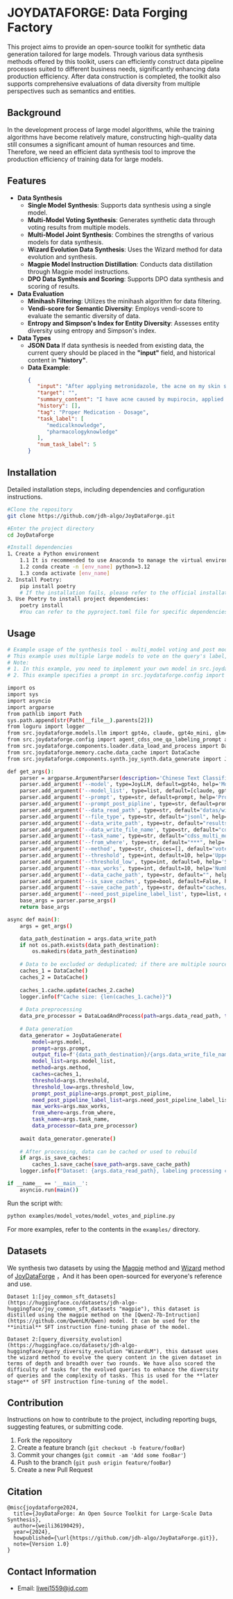 # JOYDATAFORGE: Data Forging Factory

This project aims to provide an open-source toolkit for synthetic data generation tailored for large models. Through various data synthesis methods offered by this toolkit, users can efficiently construct data pipeline processes suited to different business needs, significantly enhancing data production efficiency. After data construction is completed, the toolkit also supports comprehensive evaluations of data diversity from multiple perspectives such as semantics and entities.

## Background

In the development process of large model algorithms, while the training algorithms have become relatively mature, constructing high-quality data still consumes a significant amount of human resources and time. Therefore, we need an efficient data synthesis tool to improve the production efficiency of training data for large models.

## Features

- **Data Synthesis**
  * **Single Model Synthesis**: Supports data synthesis using a single model.
  * **Multi-Model Voting Synthesis**: Generates synthetic data through voting results from multiple models.
  * **Multi-Model Joint Synthesis**: Combines the strengths of various models for data synthesis.
  * **Wizard Evolution Data Synthesis**: Uses the Wizard method for data evolution and synthesis.
  * **Magpie Model Instruction Distillation**: Conducts data distillation through Magpie model instructions.
  * **DPO Data Synthesis and Scoring**: Supports DPO data synthesis and scoring of results.
- **Data Evaluation**
  * **Minihash Filtering**: Utilizes the minihash algorithm for data filtering.
  * **Vendi-score for Semantic Diversity**: Employs vendi-score to evaluate the semantic diversity of data.
  * **Entropy and Simpson's Index for Entity Diversity**: Assesses entity diversity using entropy and Simpson's index.
- **Data Types**
  - **JSON Data**
    If data synthesis is needed from existing data, the current query should be placed in the **"input"** field, and historical content in **"history"**.
  - **Data Example**:
    ```json
    {
       "input": "After applying metronidazole, the acne on my skin showed no improvement. What should I do?",
       "target": "",
       "summary_content": "I have acne caused by mupirocin, applied metronidazole, but it had no effect.",
       "history": [],
       "tag": "Proper Medication - Dosage",
       "task_label": [
          "medicalknowledge",
          "pharmacologyknowledge"
       ],
       "num_task_label": 5
    }
    ```

## Installation

Detailed installation steps, including dependencies and configuration instructions.

```bash
#Clone the repository
git clone https://github.com/jdh-algo/JoyDataForge.git

#Enter the project directory
cd JoyDataForge

#Install dependencies
1、Create a Python environment
    1.1 It is recommended to use Anaconda to manage the virtual environment. Download it from: https://www.anaconda.com/download
    1.2 conda create -n [env_name] python=3.12
    1.3 conda activate [env_name]
2、Install Poetry:
    pip install poetry
    # If the installation fails, please refer to the official installation guide: https://python-poetry.org/docs/
3、Use Poetry to install project dependencies:
    poetry install
    #You can refer to the pyproject.toml file for specific dependencies.
```

## Usage

```bash
# Example usage of the synthesis tool - multi_model voting and post model labeling
# This example uses multiple large models to vote on the query's label, then performs secondary labeling with the specified label to enhance data quality.
# Note:
# 1. In this example, you need to implement your own model in src.joydataforge.models.llm, which can be an API or a self-deployed model.
# 2. This example specifies a prompt in src.joydataforge.config import agent_cdss_one_qa_labeling_prompt as prompt, you can implement your own prompts as needed.

import os
import sys
import asyncio
import argparse
from pathlib import Path
sys.path.append(str(Path(__file__).parents[2]))
from loguru import logger
from src.joydataforge.models.llm import gpt4o, claude, gpt4o_mini, glm4_flash, JoyLLM
from src.joydataforge.config import agent_cdss_one_qa_labeling_prompt as prompt
from src.joydataforge.components.loader.data_load_and_process import DataLoadAndProcess
from src.joydataforge.memory.cache.data_cache import DataCache
from src.joydataforge.components.synth.joy_synth.data_generate import JoyDataGenerate

def get_args():
    parser = argparse.ArgumentParser(description='Chinese Text Classification')
    parser.add_argument('--model', type=JoyLLM, default=gpt4o, help='Model used for data generation') 
    parser.add_argument('--model_list', type=list, default=[claude, gpt4o_mini, glm4_flash], help='Models for label voting') 
    parser.add_argument('--prompt', type=str, default=prompt, help='Prompt used for data generation') 
    parser.add_argument('--prompt_post_pipline', type=str, default=prompt, help='Prompt used for data generation post pipeline') 
    parser.add_argument('--data_read_path', type=str, default="datas/wizard_instruction/example.jsonl", help='Path for data reading')  
    parser.add_argument('--file_type', type=str, default="jsonl", help='Data file type')  
    parser.add_argument('--data_write_path', type=str, default="results/cdss_datas_with_votes_post_processing", help='Path to save generated data')  
    parser.add_argument('--data_write_file_name', type=str, default="cdss_agent_data_synth.json", help='File name for saving generated data')  
    parser.add_argument('--task_name', type=str, default="cdss_multi_model_vote_and_post_labeling", help='Task name')  
    parser.add_argument('--from_where', type=str, default="***", help='Data source')   
    parser.add_argument('--method', type=str, choices=[], default="vote_and_pipeline", help='Data generation method')  
    parser.add_argument('--threshold', type=int, default=10, help='Upper limit on the amount of data to process')  
    parser.add_argument('--threshold_low', type=int, default=0, help='Starting position for processing data') 
    parser.add_argument('--max_works', type=int, default=10, help='Number of parallel processing workers') 
    parser.add_argument('--data_cache_path', type=str, default="", help='Path to historical data cache (to avoid regenerating existing data). Can be empty for first-time generation') 
    parser.add_argument('--is_save_caches', type=bool, default=False, help='Whether to save generated data as historical cache') 
    parser.add_argument('--save_cache_path', type=str, default="caches/cachesjson", help='Path to save the cache data') 
    parser.add_argument('--need_post_pipeline_label_list', type=list, default=["BMI", "Expected Gestational Age", "Drug"], help='List of labels requiring multi-stage pipeline processing') 
    base_args = parser.parse_args()
    return base_args

async def main():
    args = get_args()

    data_path_destination = args.data_write_path
    if not os.path.exists(data_path_destination):
        os.makedirs(data_path_destination)
  
    # Data to be excluded or deduplicated; if there are multiple sources, multiple historical caches can be constructed
    caches_1 = DataCache()
    caches_2 = DataCache()
  
    caches_1.cache.update(caches_2.cache)
    logger.info(f"Cache size: {len(caches_1.cache)}")
  
    # Data preprocessing
    data_pre_processor = DataLoadAndProcess(path=args.data_read_path, task=args.task_name, file_type=args.file_type)
  
    # Data generation
    data_generator = JoyDataGenerate(
        model=args.model, 
        prompt=args.prompt, 
        output_file=f'{data_path_destination}/{args.data_write_file_name}_{args.task_name}.json', 
        model_list=args.model_list, 
        method=args.method, 
        caches=caches_1, 
        threshold=args.threshold, 
        threshold_low=args.threshold_low,
        prompt_post_pipline=args.prompt_post_pipline,
        need_post_pipeline_label_list=args.need_post_pipeline_label_list, 
        max_works=args.max_works,
        from_where=args.from_where, 
        task_name=args.task_name,
        data_processor=data_pre_processor)
  
    await data_generator.generate()
  
    # After processing, data can be cached or used to rebuild
    if args.is_save_caches:
        caches_1.save_cache(save_path=args.save_cache_path)
    logger.info(f"Dataset: {args.data_read_path}, labeling processing completed!")

if __name__ == '__main__':
    asyncio.run(main())

```

Run the script with:

```bash
python examples/model_votes/model_votes_and_pipline.py
```

For more examples, refer to the contents in the `examples/` directory.

## **Datasets**

We synthesis two datasets by using the [Magpie](https://arxiv.org/abs/2406.08464 "喜鹊") method and [Wizard](https://arxiv.org/abs/2304.12244 "WizardLM") method of [JoyDataForge](https://github.com/jdh-algo/JoyDataForge "数据合成 锻造厂") ，And it has been open-sourced for everyone's reference and use.

    Dataset 1:[joy_common_sft_datasets](https://huggingface.co/datasets/jdh-algo-huggingface/joy_common_sft_datasets "magpie"), this dataset is distilled using the magpie method on the [Qwen2-7b-Intruction](https://github.com/QwenLM/Qwen) model. It can be used for the **initial** SFT instruction fine-tuning phase of the model.

    Dataset 2:[query_diversity_evolution](https://huggingface.co/datasets/jdh-algo-huggingface/query_diversity_evolution "WizardLM"), this dataset uses the wizard method to evolve the query content in the given dataset in terms of depth and breadth over two rounds. We have also scored the difficulty of tasks for the evolved queries to enhance the diversity of queries and the complexity of tasks. This is used for the **later stage** of SFT instruction fine-tuning of the model.

## Contribution

Instructions on how to contribute to the project, including reporting bugs, suggesting features, or submitting code.

1. Fork the repository
2. Create a feature branch (`git checkout -b feature/fooBar`)
3. Commit your changes (`git commit -am 'Add some fooBar'`)
4. Push to the branch (`git push origin feature/fooBar`)
5. Create a new Pull Request

## Citation

```plaintext
@misc{joydataforge2024,
  title={JoyDataForge: An Open Source Toolkit for Large-Scale Data Synthesis},
  author={weili36190429},
  year={2024},
  howpublished={\url{https://github.com/jdh-algo/JoyDataForge.git}},
  note={Version 1.0}
}
```

## Contact Information

* Email: [liwei1559@jd.com](mailto:liwei1559@jd.com)
